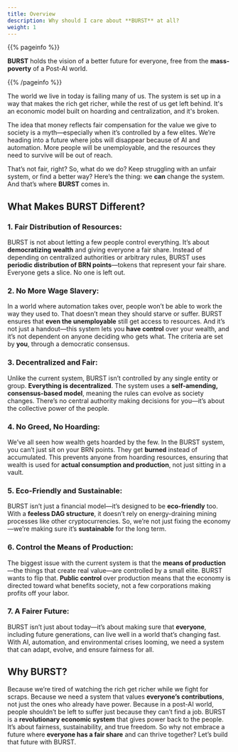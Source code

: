 ```yaml
---
title: Overview
description: Why should I care about **BURST** at all?
weight: 1
---
```


{{% pageinfo %}}

**BURST** holds the vision of a better future for everyone, free from the **mass-poverty** of a Post-AI world.

{{% /pageinfo %}}

The world we live in today is failing many of us. The system is set up in a way that makes the rich get richer, while the rest of us get left behind. It's an economic model built on hoarding and centralization, and it's broken.

The idea that money reflects fair compensation for the value we give to society is a myth—especially when it’s controlled by a few elites. We’re heading into a future where jobs will disappear because of AI and automation. More people will be unemployable, and the resources they need to survive will be out of reach.

That’s not fair, right? So, what do we do? Keep struggling with an unfair system, or find a better way? Here’s the thing: we **can** change the system. And that’s where **BURST** comes in.


## **What Makes BURST Different?** 

### 1. **Fair Distribution of Resources:** 
BURST is not about letting a few people control everything. It’s about **democratizing wealth** and giving everyone a fair share. Instead of depending on centralized authorities or arbitrary rules, BURST uses **periodic distribution of BRN points**—tokens that represent your fair share. Everyone gets a slice. No one is left out. 

### 2. **No More Wage Slavery:**
In a world where automation takes over, people won’t be able to work the way they used to. That doesn’t mean they should starve or suffer. BURST ensures that **even the unemployable** still get access to resources. And it’s not just a handout—this system lets you **have control** over your wealth, and it’s not dependent on anyone deciding who gets what. The criteria are set by **you**, through a democratic consensus. 

### 3. **Decentralized and Fair:**
Unlike the current system, BURST isn’t controlled by any single entity or group. **Everything is decentralized**. The system uses a **self-amending, consensus-based model**, meaning the rules can evolve as society changes. There’s no central authority making decisions for you—it’s about the collective power of the people. 

### 4. **No Greed, No Hoarding:** 
We’ve all seen how wealth gets hoarded by the few. In the BURST system, you can’t just sit on your BRN points. They get **burned** instead of accumulated. This prevents anyone from hoarding resources, ensuring that wealth is used for **actual consumption and production**, not just sitting in a vault. 

### 5. **Eco-Friendly and Sustainable:** 
BURST isn’t just a financial model—it’s designed to be **eco-friendly** too. With a **feeless DAG structure**, it doesn’t rely on energy-draining mining processes like other cryptocurrencies. So, we’re not just fixing the economy—we’re making sure it’s **sustainable** for the long term. 

### 6. **Control the Means of Production:** 
The biggest issue with the current system is that the **means of production**—the things that create real value—are controlled by a small elite. BURST wants to flip that. **Public control** over production means that the economy is directed toward what benefits society, not a few corporations making profits off your labor. 

### 7. **A Fairer Future:**
BURST isn’t just about today—it’s about making sure that **everyone**, including future generations, can live well in a world that’s changing fast. With AI, automation, and environmental crises looming, we need a system that can adapt, evolve, and ensure fairness for all. 

## **Why BURST?** 
Because we’re tired of watching the rich get richer while we fight for scraps. Because we need a system that values **everyone’s contributions**, not just the ones who already have power. Because in a post-AI world, people shouldn’t be left to suffer just because they can’t find a job. BURST is a **revolutionary economic system** that gives power back to the people. It’s about fairness, sustainability, and true freedom. So why not embrace a future where **everyone has a fair share** and can thrive together? Let’s build that future with BURST. 
